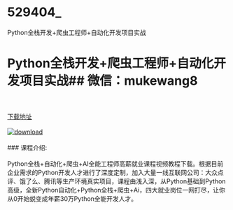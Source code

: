 # 529404_
Python全栈开发+爬虫工程师+自动化开发项目实战
# Python全栈开发+爬虫工程师+自动化开发项目实战## 微信：mukewang8
<br/></br>[下载地址](http://www.36tz.cn/article/529404 "下载地址")
<br/></br>[![download](http://36tz.cn/muke_img/2019_12_1-8-300x178.png "下载地址")](http://www.36tz.cn/article/529404 "下载地址")
<br/></br>### 课程介绍:<br/></br>Python全栈+自动化+爬虫+AI全能工程师高薪就业课程视频教程下载。根据目前企业需求的Python开发人才进行了深度定制，加入大量一线互联网公司：大众点评、饿了么、腾讯等生产环境真实项目，课程由浅入深，从Python基础到Python高级，全新Python自动化+Python全栈+爬虫+Ai，四大就业岗位一网打尽，让你从0开始蜕变成年薪30万Python全能开发人才。


